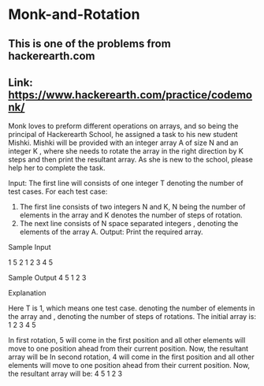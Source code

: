 # Monk-and-Rotation
## This is one of the problems from hackerearth.com
## Link: https://www.hackerearth.com/practice/codemonk/
Monk loves to preform different operations on arrays, and so being the principal of Hackerearth School, he assigned a task to his new student Mishki. Mishki will be provided with an integer array A of size N and an integer K , where she needs to rotate the array in the right direction by K steps and then print the resultant array. As she is new to the school, please help her to complete the task.

Input:
The first line will consists of one integer T denoting the number of test cases.
For each test case:
1) The first line consists of two integers N and K, N being the number of elements in the array and K denotes the number of steps of rotation.
2) The next line consists of N space separated integers , denoting the elements of the array A.
Output:
Print the required array.


Sample Input

1
5 2
1 2 3 4 5

Sample Output
4 5 1 2 3

Explanation

Here T is 1, which means one test case.
 denoting the number of elements in the array and , denoting the number of steps of rotations.
The initial array is:
1 2 3 4 5

In first rotation, 5 will come in the first position and all other elements will move to one position ahead from their current position. Now, the resultant array will be 
In second rotation, 4 will come in the first position and all other elements will move to one position ahead from their current position. Now, the resultant array will be:
4 5 1 2 3

